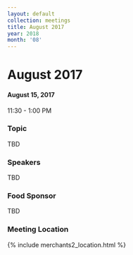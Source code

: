 ```yaml
---
layout: default
collection: meetings
title: August 2017
year: 2018
month: '08'
---
```


# August 2017

#### August 15, 2017
11:30 - 1:00 PM

### Topic

TBD

### Speakers

TBD

### Food Sponsor
TBD

### Meeting Location
{% include merchants2_location.html %}
